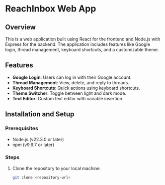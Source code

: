 # ReachInbox Web App

## Overview

This is a web application built using React for the frontend and Node.js with Express for the backend. The application includes features like Google login, thread management, keyboard shortcuts, and a customizable theme.

## Features

- **Google Login**: Users can log in with their Google account.
- **Thread Management**: View, delete, and reply to threads.
- **Keyboard Shortcuts**: Quick actions using keyboard shortcuts.
- **Theme Switcher**: Toggle between light and dark mode.
- **Text Editor**: Custom text editor with variable insertion.

## Installation and Setup

### Prerequisites

- Node.js (v22.3.0 or later)
- npm (v9.6.7 or later)

### Steps

1. Clone the repository to your local machine.
   ```bash
   git clone <repository-url>
